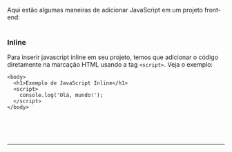 Aqui estão algumas maneiras de adicionar JavaScript em um projeto front-end:
<br><br>

### Inline
Para inserir javascript inline em seu projeto, temos que adicionar o código diretamente na marcação HTML usando a tag ``<script>``. Veja o exemplo:

```
<body>
  <h1>Exemplo de JavaScript Inline</h1>
  <script>
    console.log('Olá, mundo!');
  </script>
</body>
```
<br><br><br><hr>

